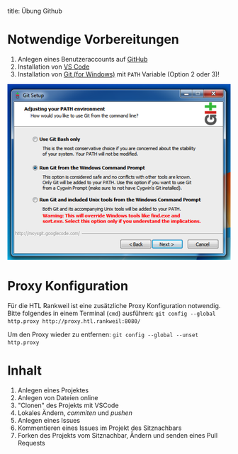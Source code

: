 title: Übung Github

# Notwendige Vorbereitungen
1. Anlegen eines Benutzeraccounts auf [GitHub](http://github.com)
2. Installation von [VS Code](https://code.visualstudio.com/)
3. Installation von [Git (for Windows)](https://gitforwindows.org/) mit `PATH` Variable (Option 2 oder 3)!

![Git Installation](git_installer.png)

# Proxy Konfiguration
Für die HTL Rankweil ist eine zusätzliche Proxy Konfiguration notwendig. Bitte folgendes in einem Terminal (`cmd`) ausführen:
`git config --global http.proxy http://proxy.htl.rankweil:8080/`

Um den Proxy wieder zu entfernen:
`git config --global --unset http.proxy`

# Inhalt
1. Anlegen eines Projektes
2. Anlegen von Dateien online
3. "Clonen" des Projekts mit VSCode
4. Lokales Ändern, *commiten* und *pushen*
5. Anlegen eines Issues
6. Kommentieren eines Issues im Projekt des Sitznachbars
7. Forken des Projekts vom Sitznachbar, Ändern und senden eines Pull Requests
